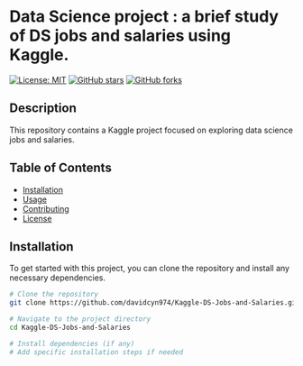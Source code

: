 # Data Science project : a brief study of DS jobs and salaries using Kaggle. 

[![License: MIT](https://img.shields.io/badge/License-MIT-yellow.svg)](https://opensource.org/licenses/MIT)
[![GitHub stars](https://img.shields.io/github/stars/davidcyn974/Kaggle-DS-Jobs-and-Salaries.svg)](https://github.com/davidcyn974/Kaggle-DS-Jobs-and-Salaries/stargazers)
[![GitHub forks](https://img.shields.io/github/forks/davidcyn974/Kaggle-DS-Jobs-and-Salaries.svg)](https://github.com/davidcyn974/Kaggle-DS-Jobs-and-Salaries/network)

## Description

This repository contains a Kaggle project focused on exploring data science jobs and salaries.

## Table of Contents

- [Installation](#installation)
- [Usage](#usage)
- [Contributing](#contributing)
- [License](#license)

## Installation

To get started with this project, you can clone the repository and install any necessary dependencies.

```bash
# Clone the repository
git clone https://github.com/davidcyn974/Kaggle-DS-Jobs-and-Salaries.git

# Navigate to the project directory
cd Kaggle-DS-Jobs-and-Salaries

# Install dependencies (if any)
# Add specific installation steps if needed
